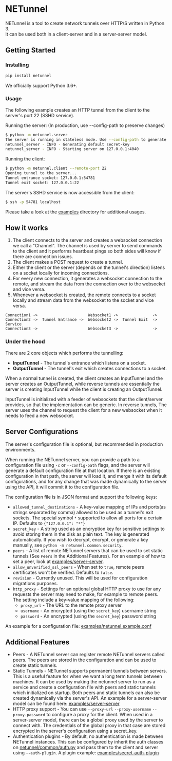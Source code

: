 # NETunnel
NETunnel is a tool to create network tunnels over HTTP/S written in Python 3.\
It can be used both in a client-server and in a server-server model. 

## Getting Started

### Installing
```bash
pip install netunnel
```
We officially support Python 3.6+.

### Usage
The following example creates an HTTP tunnel from the client to the server's port 22 (SSHD service).

Running the server: (In production, use --config-path to preserve changes)
```bash
$ python -m netunnel.server
The server is running in stateless mode. Use --config-path to generate a config file
netunnel_server - INFO - Generating default secret-key
netunnel_server - INFO - Starting server on 127.0.0.1:4040
```

Running the client:
```bash
$ python -m netunnel.client --remote-port 22
Opening tunnel to the server...
Tunnel entrance socket: 127.0.0.1:54781
Tunnel exit socket: 127.0.0.1:22
```

The server's SSHD service is now accessible from the client:
```bash
$ ssh -p 54781 localhost
```

Please take a look at the [examples](examples) directory for additional usages.

## How it works
1. The client connects to the server and creates a websocket connection we call a "Channel". The channel
is used by server to send commands to the client and it performs heartbeat pings so both sides will know
if there are connection issues.
2. The client makes a POST request to create a tunnel.
3. Either the client or the server (depends on the tunnel's direction) listens on a socket locally
for incoming connections.
4. For every new connection, it generates a websocket connection to the remote, and stream the data
from the connection over to the websocket and vice versa.
5. Whenever a websocket is created, the remote connects to a socket locally and stream data from the
websocket to the socket and vice versa.

```
Connection1 ->                      Websocket1 ->               ->
Connection2 ->  Tunnel Entrance ->  Websocket2 ->  Tunnel Exit  -> Service
Connection3 ->                      Websocket3 ->               ->
```

### Under the hood
There are 2 core objects which performs the tunnelling:

- **InputTunnel** - The tunnel's entrance which listens on a socket.
- **OutputTunnel** - The tunnel's exit which creates connections to a socket.

When a normal tunnel is created, the client creates an InputTunnel and the server creates
an OutputTunnel, while reverse tunnels are essentially the server is creating InputTunnel while
the client is creating an OutputTunnel.

InputTunnel is initialized with a feeder of websockets that the client/server provides, so
that the implementation can be generic. In reverse tunnels, The server uses the channel to request
the client for a new websocket when it needs to feed a new websocket.

## Server Configurations
The server's configuration file is optional, but recommended in production environments.

When running the NETunnel server, you can provide a path to a configuration file using `-c` or `--config-path` flags,
and the server will generate a default configuration file at that location.
If there is an existing configuration in that path, the server will load it, and merge it with its default
configurations, and for any change that was made dynamically to the server using the API, it will commit it to
the configuration file.

The configuration file is in JSON format and support the following keys:
- `allowed_tunnel_destinations` - A key-value mapping of IPs and ports(as strings separated by comma) allowed to be
used as a tunnel's exit sockets. The special symbol `*` supported to allow all ports for a certain IP.
Defaults to `{"127.0.0.1": "*"}`
- `secret_key` - A string used as an encryption key for sensitive settings to avoid storing them in the disk as plain text.
The key is generated automatically. If you wish to decrypt, encrypt, or generate a key manually, see
`python -m netunnel.common.security`.
- `peers` - A list of remote NETunnel servers that can be used to set static tunnels (See `Peers` in the Additional Features).
For an example of how to set a peer, look at [examples/server-server](examples/server-server).
- `allow_unverified_ssl_peers` - When set to `true`, remote peers certificates won't be verified. Defaults to `false`.
- `revision` - Currently unused. This will be used for configuration migrations purposes.
- `http_proxy` - Settings for an optional global HTTP proxy to use for any requests the server may need to make, for
example to remote peers. The setting include a key-value mapping of the following:
    - `proxy_url` - The URL to the remote proxy server
    - `username` - An encrypted (using the `secret_key`) username string
    - `password` - An encrypted (using the `secret_key`) password string

An example for a configuration file: [examples/netunnel.example.conf](examples/netunnel.example.conf)

## Additional Features
* Peers - A NETunnel server can register remote NETunnel servers called peers. The peers are stored in the
configuration and can be used to create static tunnels.
* Static Tunnels - NETunnel supports permanent tunnels between servers. This is a useful feature
for when we want a long term tunnels between machines. It can be used by making the netunnel server to run as a service
and create a configuration file with peers and static tunnels which initialized on startup. Both peers and static tunnels
can also be created dynamically via the server's API.
An example for a server-server model can be found here: [examples/server-server](examples/server-server)
* HTTP proxy support - You can use `--proxy-url` `--proxy-username` `--proxy-password` to configure a proxy
for the client. When used in a server-server model, there can be a global proxy used by the server to connect with.
The credentials of the global proxy in that case are stored encrypted in the server's configuration using a secret_key.
* Authentication plugins - By default, no authentication is made between NETunnel instances.
This can be configured by inherit the auth classes on [netunnel/common/auth.py](netunnel/common/auth.py) and pass them
to the client and server using `--auth-plugin`. A plugin example: [examples/secret-auth-plugin](examples/secret-auth-plugin)
